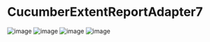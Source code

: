 # CucumberExtentReportAdapter7
![image](https://user-images.githubusercontent.com/38005006/218300530-c868568d-0ad2-4ffa-8bb9-5f8a7ce5f9aa.png)
![image](https://user-images.githubusercontent.com/38005006/218300602-c84dccd7-11cd-4a31-a021-f65f98bf3c02.png)
![image](https://user-images.githubusercontent.com/38005006/218300548-1e903189-5ea2-4953-a323-c4ecdbb176db.png)
![image](https://user-images.githubusercontent.com/38005006/218300577-e07ba2fd-9872-445b-987f-9405b93b0088.png)
